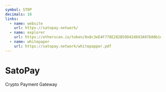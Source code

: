 ```yaml
---
symbol: STOP
decimals: 18
links:
  - name: website
    url: https://satopay.network/
  - name: explorer
    url: https://etherscan.io/token/0x8c3eE4F778E282B59D42d693A97b80b1ed80f4Ee
  - name: whitepaper
    url: https://satopay.network/whitepapper.pdf
---
```


# SatoPay

Crypto Payment Gateway
